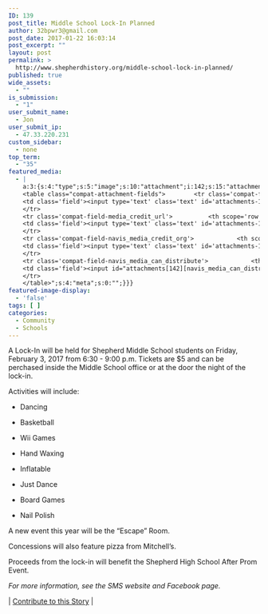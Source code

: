 ```yaml
---
ID: 139
post_title: Middle School Lock-In Planned
author: 32bpwr3@gmail.com
post_date: 2017-01-22 16:03:14
post_excerpt: ""
layout: post
permalink: >
  http://www.shepherdhistory.org/middle-school-lock-in-planned/
published: true
wide_assets:
  - ""
is_submission:
  - "1"
user_submit_name:
  - Jon
user_submit_ip:
  - 47.33.220.231
custom_sidebar:
  - none
top_term:
  - "35"
featured_media:
  - |
    a:3:{s:4:"type";s:5:"image";s:10:"attachment";i:142;s:15:"attachment_data";a:33:{s:2:"id";i:142;s:5:"title";s:47:"16174876_1124797307629782_5811576260430483112_n";s:8:"filename";s:51:"16174876_1124797307629782_5811576260430483112_n.jpg";s:3:"url";s:109:"http://www.shepherdhistory.org/wp-content/uploads/2017/01/16174876_1124797307629782_5811576260430483112_n.jpg";s:4:"link";s:109:"http://www.shepherdhistory.org/middle-school-lock-in-planned/16174876_1124797307629782_5811576260430483112_n/";s:3:"alt";s:0:"";s:6:"author";s:1:"1";s:11:"description";s:0:"";s:7:"caption";s:0:"";s:4:"name";s:47:"16174876_1124797307629782_5811576260430483112_n";s:6:"status";s:7:"inherit";s:10:"uploadedTo";i:139;s:4:"date";i:1485101055000;s:8:"modified";i:1485101055000;s:9:"menuOrder";i:0;s:4:"mime";s:10:"image/jpeg";s:4:"type";s:5:"image";s:7:"subtype";s:4:"jpeg";s:4:"icon";s:67:"http://www.shepherdhistory.org/wp-includes/images/media/default.png";s:13:"dateFormatted";s:16:"January 22, 2017";s:6:"nonces";a:3:{s:6:"update";s:10:"580a211188";s:6:"delete";s:10:"e249856f36";s:4:"edit";s:10:"d80edc2846";}s:8:"editLink";s:69:"http://www.shepherdhistory.org/wp-admin/post.php?post=142&action=edit";s:4:"meta";b:0;s:10:"authorName";s:17:"32bpwr3@gmail.com";s:14:"uploadedToLink";s:69:"http://www.shepherdhistory.org/wp-admin/post.php?post=139&action=edit";s:15:"uploadedToTitle";s:29:"Middle School Lock-In Planned";s:15:"filesizeInBytes";i:77448;s:21:"filesizeHumanReadable";s:5:"76 KB";s:6:"height";i:825;s:5:"width";i:638;s:11:"orientation";s:8:"portrait";s:5:"sizes";a:3:{s:9:"thumbnail";a:4:{s:6:"height";i:140;s:5:"width";i:140;s:3:"url";s:117:"http://www.shepherdhistory.org/wp-content/uploads/2017/01/16174876_1124797307629782_5811576260430483112_n-140x140.jpg";s:11:"orientation";s:9:"landscape";}s:6:"medium";a:4:{s:6:"height";i:434;s:5:"width";i:336;s:3:"url";s:117:"http://www.shepherdhistory.org/wp-content/uploads/2017/01/16174876_1124797307629782_5811576260430483112_n-336x434.jpg";s:11:"orientation";s:8:"portrait";}s:4:"full";a:4:{s:3:"url";s:109:"http://www.shepherdhistory.org/wp-content/uploads/2017/01/16174876_1124797307629782_5811576260430483112_n.jpg";s:6:"height";i:825;s:5:"width";i:638;s:11:"orientation";s:8:"portrait";}}s:6:"compat";a:2:{s:4:"item";s:1710:"<input type="hidden" name="attachments[142][menu_order]" value="0" /><p class="media-types media-types-required-info">Required fields are marked <span class="required">*</span></p>
    <table class="compat-attachment-fields">		<tr class='compat-field-media_credit'>			<th scope='row' class='label'><label for='attachments-142-media_credit'><span class='alignleft'>Credit</span><br class='clear' /></label></th>
    <td class='field'><input type='text' class='text' id='attachments-142-media_credit' name='attachments[142][media_credit]' value=''  /></td>
    </tr>
    <tr class='compat-field-media_credit_url'>			<th scope='row' class='label'><label for='attachments-142-media_credit_url'><span class='alignleft'>Credit URL</span><br class='clear' /></label></th>
    <td class='field'><input type='text' class='text' id='attachments-142-media_credit_url' name='attachments[142][media_credit_url]' value=''  /></td>
    </tr>
    <tr class='compat-field-navis_media_credit_org'>			<th scope='row' class='label'><label for='attachments-142-navis_media_credit_org'><span class='alignleft'>Organization</span><br class='clear' /></label></th>
    <td class='field'><input type='text' class='text' id='attachments-142-navis_media_credit_org' name='attachments[142][navis_media_credit_org]' value=''  /></td>
    </tr>
    <tr class='compat-field-navis_media_can_distribute'>			<th scope='row' class='label'><label for='attachments-142-navis_media_can_distribute'><span class='alignleft'>Can<br />distribute?</span><br class='clear' /></label></th>
    <td class='field'><input id="attachments[142][navis_media_can_distribute]" name="attachments[142][navis_media_can_distribute]" type="checkbox" value="1"  /></td>
    </tr>
    </table>";s:4:"meta";s:0:"";}}}
featured-image-display:
  - 'false'
tags: [ ]
categories:
  - Community
  - Schools
---
```

A Lock-In will be held for Shepherd Middle School students on Friday, February 3, 2017 from 6:30 - 9:00 p.m. Tickets are $5 and can be perchased inside the Middle School office or at the door the night of the lock-in.<!--more-->

Activities will include:

* Dancing
    
* Basketball
    
* Wii Games
    
* Hand Waxing
    
* Inflatable
    
* Just Dance
    
* Board Games
    
* Nail Polish

A new event this year will be the “Escape” Room.

Concessions will also feature pizza from Mitchell’s.

Proceeds from the lock-in will benefit the Shepherd High School After Prom Event.

*For more information, see the SMS website and Facebook page.*


| <a href="https://www.penflip.com/shepherdonlinehq/sms-lockin/blob/master/lock-in.txt?invite=Ds92KEax">Contribute to this Story</a> |
